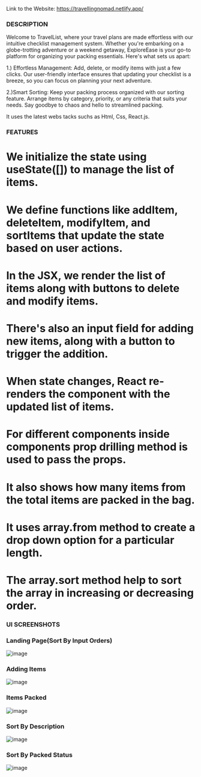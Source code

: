 Link to the Website: https://travellingnomad.netlify.app/

### DESCRIPTION

Welcome to TravelList, where your travel plans are made effortless with our intuitive checklist management system. Whether you're embarking on a globe-trotting adventure or a weekend getaway, ExploreEase is your go-to platform for organizing your packing essentials. Here's what sets us apart:


1.) Effortless Management: Add, delete, or modify items with just a few clicks. Our user-friendly interface ensures that updating your checklist is a breeze, so you can focus on planning your next adventure.

2.)Smart Sorting: Keep your packing process organized with our sorting feature. Arrange items by category, priority, or any criteria that suits your needs. Say goodbye to chaos and hello to streamlined packing.

It uses the latest webs tacks suchs as Html, Css, React.js.

### FEATURES
# We initialize the state using useState([]) to manage the list of items.
# We define functions like addItem, deleteItem, modifyItem, and sortItems that update the state based on user actions.
# In the JSX, we render the list of items along with buttons to delete and modify items.
# There's also an input field for adding new items, along with a button to trigger the addition.
# When state changes, React re-renders the component with the updated list of items.
# For different components inside components prop drilling method is used to pass the props.
# It also shows how many items from the total items are packed in the bag.
# It uses array.from method to create a drop down option for a particular length.
# The array.sort method help to sort the array in increasing or decreasing order.


### UI SCREENSHOTS

### Landing Page(Sort By Input Orders)
![image](https://github.com/PavitrankMishra/TravelList/assets/90948148/caa5e98b-d683-4268-a917-dbcc603ae788)

### Adding Items
![image](https://github.com/PavitrankMishra/TravelList/assets/90948148/164f94b6-3eef-40fb-a261-cff24358babc)

### Items Packed
![image](https://github.com/PavitrankMishra/TravelList/assets/90948148/c3152a48-7e6c-4504-a456-0e3609a5716d)

### Sort By Description
![image](https://github.com/PavitrankMishra/TravelList/assets/90948148/ac4bf9de-c16c-4be4-bea3-df61f8983a5d)

### Sort By Packed Status
![image](https://github.com/PavitrankMishra/TravelList/assets/90948148/4b597ef0-9919-4655-b785-78eaf7adeafb)

